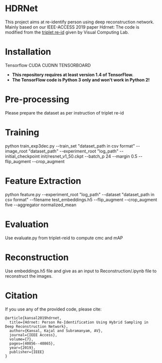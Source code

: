 # HDRNet
This project aims at re-identify person using deep reconstruction network. 
Mainly based on our IEEE-ACCESS 2019 paper Hdrnet: 
The code is modified from the [triplet re-id](https://github.com/VisualComputingInstitute/triplet-reid) given by Visual Computing Lab.

# Installation
Tensorflow
CUDA
CUDNN
TENSORBOARD
- **This repository requires at least version 1.4 of TensorFlow.**
- **The TensorFlow code is Python 3 only and won't work in Python 2!**

# Pre-processing

Please prepare the dataset as per instruction of triplet re-id

# Training

python train_exp3dec.py --train_set "dataset_path in csv format" --image_root "dataset_path" --experiment_root "log_path" --initial_checkpoint init/resnet_v1_50.ckpt --batch_p 24 --margin 0.5 --flip_augment --crop_augment

# Feature Extraction

python feature.py --experiment_root "log_path" --dataset "dataset_path in csv format" --filename test_embeddings.h5 --flip_augment --crop_augment five --aggregator normalized_mean

# Evaluation
Use evaluate.py from triplet-reid to compute cmc and mAP

# Reconstruction
Use embeddings.h5 file and give as an input to Reconstruction/.ipynb file to reconstruct the images.



# Citation
If you use any of the provided code, please cite:
```
@article{kansal2019hdrnet,
  title={Hdrnet: Person Re-Identification Using Hybrid Sampling in Deep Reconstruction Network},
  author={Kansal, Kajal and Subramanyam, AV},
  journal={IEEE Access},
  volume={7},
  pages={40856--40865},
  year={2019},
  publisher={IEEE}
}
```
